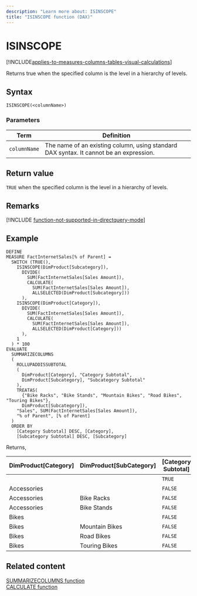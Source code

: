 ```yaml
---
description: "Learn more about: ISINSCOPE"
title: "ISINSCOPE function (DAX)"
---
```

# ISINSCOPE

[!INCLUDE[applies-to-measures-columns-tables-visual-calculations](includes/applies-to-measures-columns-tables-visual-calculations.md)]

Returns true when the specified column is the level in a hierarchy of levels.
  
## Syntax  
  
```dax
ISINSCOPE(<columnName>)
```
  
### Parameters  
  
|Term|Definition|  
|--------|--------------|  
|`columnName`|The name of an existing column, using standard DAX syntax. It cannot be an expression.|  
  
## Return value

`TRUE` when the specified column is the level in a hierarchy of levels.

## Remarks

[!INCLUDE [function-not-supported-in-directquery-mode](includes/function-not-supported-in-directquery-mode.md)]

## Example  

```dax
DEFINE
MEASURE FactInternetSales[% of Parent] =
  SWITCH (TRUE(),
    ISINSCOPE(DimProduct[Subcategory]),
      DIVIDE(
        SUM(FactInternetSales[Sales Amount]),
        CALCULATE(
          SUM(FactInternetSales[Sales Amount]),
          ALLSELECTED(DimProduct[Subcategory]))
      ),
    ISINSCOPE(DimProduct[Category]),
      DIVIDE(
        SUM(FactInternetSales[Sales Amount]), 
        CALCULATE(
          SUM(FactInternetSales[Sales Amount]),
          ALLSELECTED(DimProduct[Category]))
      ),
    1
  ) * 100
EVALUATE
  SUMMARIZECOLUMNS
  (
    ROLLUPADDISSUBTOTAL
    (
      DimProduct[Category], "Category Subtotal",
      DimProduct[Subcategory], "Subcategory Subtotal"
    ),
    TREATAS(
      {"Bike Racks", "Bike Stands", "Mountain Bikes", "Road Bikes", "Touring Bikes"},
      DimProduct[Subcategory]),
    "Sales", SUM(FactInternetSales[Sales Amount]),
    "% of Parent", [% of Parent]
  )
  ORDER BY
    [Category Subtotal] DESC, [Category],
    [Subcategory Subtotal] DESC, [Subcategory]
```

Returns,

|DimProduct\[Category]  |DimProduct\[SubCategory] |\[Category Subtotal]  |\[Subcategory Subtotal]  |\[Sales]  |\[% of Parent]
|---------|---------|---------|---------|---------|---------|
|      |         |   `TRUE`      |   `TRUE`      |   28,397,095.65      |    100.00     |
|Accessories     |         |   `FALSE`      |    `TRUE`     |    78,951.00     |     0.28    |
|Accessories     |    Bike Racks     |   `FALSE`      |   `FALSE`      |    39,360.00     |    49.85     |
|Accessories     |    Bike Stands     |   `FALSE`      |    `FALSE`     |    39,591.00     |    50.15     |
|Bikes     |         |    `FALSE`     |   `TRUE`      |    28,318,144.65     |    99.72     |
|Bikes     |   Mountain Bikes      |   `FALSE`      |    `FALSE`     |     9,952,759.56    |   35.15      |
|Bikes     |   Road Bikes      |   `FALSE`      |    `FALSE`     |    14,520,584.04     |     51.28    |
|Bikes     |   Touring Bikes     |   `FALSE`     |    `FALSE`     |     3,844,801.05    |     13.58    |

## Related content

[SUMMARIZECOLUMNS function](summarizecolumns-function-dax.md)  
[CALCULATE function](calculate-function-dax.md)
